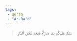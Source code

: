 ```yaml
---
tags: 
 - quran 
 - "Ar-Ra'd"
---
```


> سَلَٰمٌ عَلَيۡكُم بِمَا صَبَرۡتُمۡۚ فَنِعۡمَ عُقۡبَى ٱلدَّارِ
